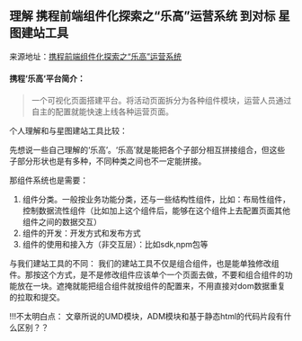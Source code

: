 ## 理解 携程前端组件化探索之“乐高”运营系统 到对标 星图建站工具
来源地址：[携程前端组件化探索之“乐高”运营系统](https://mp.weixin.qq.com/s/WDCkXEBa0bA-h_8L6cBcJw)

#### 携程‘乐高‘平台简介：
> 一个可视化页面搭建平台。将活动页面拆分为各种组件模块，运营人员通过自主的配置就能快速上线各种运营页面。


个人理解和与星图建站工具比较：

先想说一些自己理解的‘乐高’。‘乐高’就是能把各个子部分相互拼接组合，但这些子部分形状也是有多种，不同种类之间也不一定能拼接。

那组件系统也是需要：
1. 组件分类。一般按业务功能分类，还与一些结构性组件，比如：布局性组件，控制数据流性组件（比如加上这个组件后，能够在这个组件上去配置页面其他组件之间的数据交互）
2. 组件的开发：开发方式和发布方式
3. 组件的使用和接入方（非交互层）：比如sdk,npm包等

与我们建站工具的不同：
我们的建站工具不仅是组合组件，也是能单独修改组件。那按这个方式，是不是修改组件应该单个一个页面去做，不要和组合组件的功能放在一块。遮掩就能把组合组件就按组件的配置来，不用直接对dom数据重复的拉取和提交。

!!!不太明白点：
文章所说的UMD模块，ADM模块和基于静态html的代码片段有什么区别？？